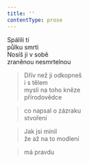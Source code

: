 ```yaml
---
title: ''
contentType: prose
---
```


  

Spálili ti  
půlku smrti  
Nosíš ji v sobě  
zraněnou nesmrtelnou

> Dřív než ji odkopneš  
> i s tělem  
> mysli na toho kněze  
> přírodovědce

> co napsal o zázraku  
> stvoření

> Jak jsi mínil  
> že až na to modlení

> má pravdu
